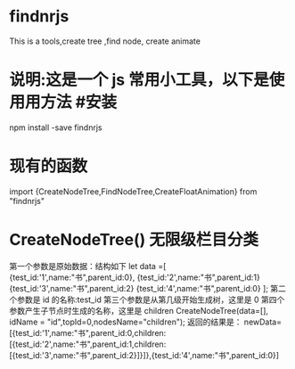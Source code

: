# findnrjs

This is a tools,create tree ,find node, create animate

# 说明:这是一个 js 常用小工具，以下是使用用方法 #安装

npm install -save findnrjs

# 现有的函数

import {CreateNodeTree,FindNodeTree,CreateFloatAnimation} from "findnrjs"

# CreateNodeTree() 无限级栏目分类

第一个参数是原始数据：结构如下
let data =[
{test_id:'1',name:"书",parent_id:0},
{test_id:'2',name:"书",parent_id:1}
{test_id:'3',name:"书",parent_id:2}
{test_id:'4',name:"书",parent_id:0}
];
第二个参数是 id 的名称:test_id
第三个参数是从第几级开始生成树，这里是 0
第四个参数产生子节点时生成的名称，这里是 children
CreateNodeTree(data=[], idName = "id",topId=0,nodesName="children");
返回的结果是：
newData=[{test_id:'1',name:"书",parent_id:0,children:[{test_id:'2',name:"书",parent_id:1,children:[{test_id:'3',name:"书",parent_id:2}]}]},{test_id:'4',name:"书",parent_id:0}]
